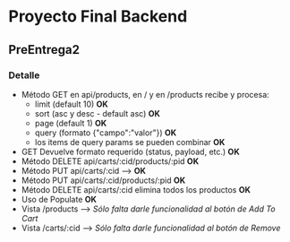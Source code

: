 # Proyecto Final Backend

## PreEntrega2

### Detalle

- Método GET en api/products, en / y en /products recibe y procesa:
  - limit (default 10) **OK**
  - sort (asc y desc - default asc) **OK**
  - page (default 1) **OK**
  - query (formato {"campo":"valor"}) **OK**
  - los items de query params se pueden combinar **OK**
- GET Devuelve formato requerido (status, payload, etc.) **OK**
- Método DELETE api/carts/:cid/products/:pid **OK**
- Método PUT api/carts/:cid --> **OK**
- Método PUT api/carts/:cid/products/:pid **OK**
- Método DELETE api/carts/:cid elimina todos los productos **OK**
- Uso de Populate **OK**
- Vista /products --> *Sólo falta darle funcionalidad al botón de Add To Cart*
- Vista /carts/:cid --> *Sólo falta darle funcionalidad al botón de Remove*
